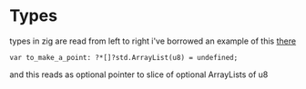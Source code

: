 # Types
types in zig are read from left to right
i've borrowed an example of this [there](https://nathancraddock.com/blog/consistency-in-zigs-type-system/)
```zig
var to_make_a_point: ?*[]?std.ArrayList(u8) = undefined;
```
and this reads as
optional pointer to slice of optional ArrayLists of u8